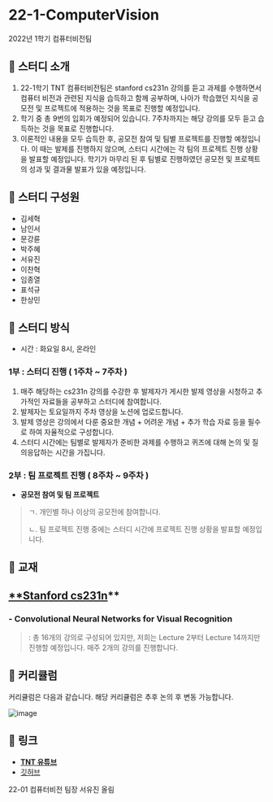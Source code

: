 # 22-1-ComputerVision

2022년 1학기 컴퓨터비전팀

## 🔔 **스터디 소개**

1. 22-1학기 TNT 컴퓨터비전팀은 stanford cs231n 강의를 듣고 과제를 수행하면서 컴퓨터 비전과 관련된 지식을 습득하고 함께 공부하며, 나아가 학습했던 지식을 공모전 및 프로젝트에 적용하는 것을 목표로 진행할 예정입니다.
2. 학기 중 총 9번의 입회가 예정되어 있습니다. 7주차까지는 해당 강의를 모두 듣고 습득하는 것을 목표로 진행합니다.
3. 이론적인 내용을 모두 습득한 후, 공모전 참여 및 팀별 프로젝트를 진행할 예정입니다. 이 때는 발제를 진행하지 않으며, 스터디 시간에는 각 팀의 프로젝트 진행 상황을 발표할 예정입니다. 학기가 마무리 된 후 팀별로 진행하였던 공모전 및 프로젝트의 성과 및 결과물 발표가 있을 예정입니다.


## 🔔 스터디 구성원

- 김세혁
- 남인서
- 문강륜
- 박주혜
- 서유진
- 이찬혁
- 임종열
- 표석규
- 한상민


## 🔔 스터디 방식

- 시간 : 화요일 8시, 온라인

### 1부 : 스터디 진행 ( 1주차 ~ 7주차 )

1. 매주 해당하는 cs231n 강의를 수강한 후 발제자가 게시한 발제 영상을 시청하고 추가적인 자료들을 공부하고 스터디에 참여합니다.
2. 발제자는 토요일까지 주차 영상을 노션에 업로드합니다. 
3. 발제 영상은 강의에서 다룬 중요한 개념 + 어려운 개념 + 추가 학습 자료 등을 필수로 하여 자율적으로 구성합니다.
4. 스터디 시간에는 팀별로 발제자가 준비한 과제를 수행하고 퀴즈에 대해 논의 및 질의응답하는 시간을 가집니다. 


### 2부 : 팀 프로젝트 진행 ( 8주차 ~ 9주차 )

- **공모전 참여 및 팀 프로젝트**

> ㄱ. 개인별 하나 이상의 공모전에 참여합니다.
> 
> ㄴ. 팀 프로젝트 진행 중에는 스터디 시간에 프로젝트 진행 상황을 발표할 예정입니다.
 


## 🔔 교재

## [**Stanford cs231n](http://cs231n.stanford.edu/2017/syllabus)**

### **-** Convolutional Neural Networks for Visual Recognition

> : 총 16개의 강의로 구성되어 있지만, 저희는 Lecture 2부터 Lecture 14까지만 진행할 예정입니다. 매주 2개의 강의를 진행합니다.
> 

## **🔔 커리큘럼**
커리큘럼은 다음과 같습니다. 해당 커리큘럼은 추후 논의 후 변동 가능합니다.

![image](https://user-images.githubusercontent.com/89994770/155848109-ae336fdf-1c04-43be-a124-223bc7e19e9a.png)


## 🔔 링크

- [**TNT 유튜브**](https://www.youtube.com/channel/UCmx25Y3u1S-5rkoVvWdXWaw)
- [깃허브](https://github.com/skku-tnt/22-1-Computer-Vision)

22-01 컴퓨터비전 팀장 서유진 올림
